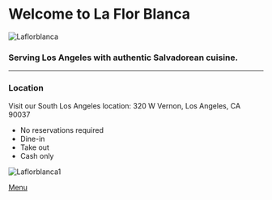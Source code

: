 # Welcome to La Flor Blanca
![Laflorblanca](https://user-images.githubusercontent.com/79248498/163751861-2f643a17-79b9-46dd-9cf5-011dd947c771.jpg)


### Serving Los Angeles with authentic Salvadorean cuisine.
***

### Location
Visit our South Los Angeles location: 320 W Vernon, Los Angeles, CA 90037
* No reservations required
* Dine-in
* Take out
* Cash only

![Laflorblanca1](https://user-images.githubusercontent.com/79248498/163752211-4b6d97d8-29e7-4b1b-8992-60a5292186f5.jpg)
 

[Menu](./another-page.html)

